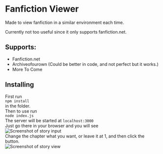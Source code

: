 # Fanfiction Viewer  
Made to view fanfiction in a similar environment each time.  
  
Currently not too useful since it only supports fanfiction.net.  

## Supports:
* Fanfiction.net
* Archiveofourown (Could be better in code, and not perfect but it works.)
* More To Come

## Installing  
First run  
`npm install`  
in the folder.  
Then to use run  
`node index.js`  
The server will be started at `localhost:3000`  
Just go there in your browser and you will see  
![Screenshot of story input](http://i.imgur.com/xDRGC8l.png)  
Change the chapter what you want, or leave it at 1, and then click the button.  
![Screenshot of story view](http://i.imgur.com/ZXHlYFk.png)

